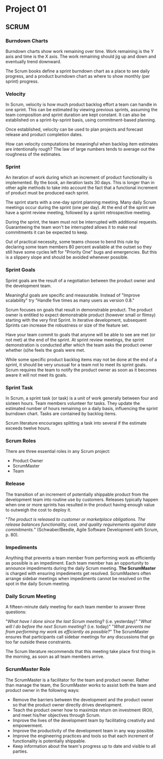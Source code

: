 # Project 01


## SCRUM
### Burndown Charts

Burndown charts show work remaining over time. Work remaining is the Y axis and time is the X axis. The work remaining should jig up and down and eventually trend downward.

The Scrum books define a sprint burndown chart as a place to see daily progress, and a product burndown chart as where to show monthly (per sprint) progress.

### Velocity

In Scrum, velocity is how much product backlog effort a team can handle in one sprint. This can be estimated by viewing previous sprints, assuming the team composition and sprint duration are kept constant. It can also be established on a sprint-by-sprint basis, using commitment-based planning.

Once established, velocity can be used to plan projects and forecast release and product completion dates.

How can velocity computations be meaningful when backlog item estimates are intentionally rough? The law of large numbers tends to average out the roughness of the estimates.

### Sprint

An iteration of work during which an increment of product functionality is implemented. By the book, an iteration lasts 30 days. This is longer than in other agile methods to take into account the fact that a functional increment of product must be produced each sprint.

The sprint starts with a one-day sprint planning meeting. Many daily Scrum meetings occur during the sprint (one per day). At the end of the sprint we have a sprint review meeting, followed by a sprint retrospective meeting.

During the sprint, the team must not be interrupted with additional requests. Guaranteeing the team won't be interrupted allows it to make real commitments it can be expected to keep.

Out of practical necessity, some teams choose to bend this rule by declaring some team members 80 percent available at the outset so they still have some cycles left for "Priority One" bugs and emergencies. But this is a slippery slope and should be avoided whenever possible.


### Sprint Goals

Sprint goals are the result of a negotiation between the product owner and the development team.

Meaningful goals are specific and measurable. Instead of "Improve scalability" try "Handle five times as many users as version 0.8."

Scrum focuses on goals that result in demonstrable product. The product owner is entitled to expect demonstrable product (however small or flimsy) starting with the very first Sprint. In iterative development, subsequent Sprints can increase the robustness or size of the feature set.

Have your team commit to goals that anyone will be able to see are met (or not met) at the end of the sprint. At sprint review meetings, the sprint demonstration is conducted after which the team asks the product owner whether (s)he feels the goals were met.

While some specific product backlog items may not be done at the end of a sprint, it should be very unusual for a team not to meet its sprint goals. Scrum requires the team to notify the product owner as soon as it becomes aware it will not meet its goals.

### Sprint Task

In Scrum, a sprint task (or task) is a unit of work generally between four and sixteen hours. Team members volunteer for tasks. They update the estimated number of hours remaining on a daily basis, influencing the sprint burndown chart. Tasks are contained by backlog items.

Scrum literature encourages splitting a task into several if the estimate exceeds twelve hours.

### Scrum Roles

There are three essential roles in any Scrum project:

* Product Owner
* ScrumMaster
* Team

### Release

The transition of an increment of potentially shippable product from the development team into routine use by customers. Releases typically happen when one or more sprints has resulted in the product having enough value to outweigh the cost to deploy it.

"*The product is released to customer or marketplace obligations. The release balances functionality, cost, and quality requirements against date commitments.*" (Schwaber/Beedle, Agile Software Development with Scrum, p. 80).

### Impediments

Anything that prevents a team member from performing work as efficiently as possible is an impediment. Each team member has an opportunity to announce impediments during the daily Scrum meeting. **The ScrumMaster** is charged with ensuring impediments get resolved. ScrumMasters often arrange sidebar meetings when impediments cannot be resolved on the spot in the daily Scrum meeting.

### Daily Scrum Meeting

A fifteen-minute daily meeting for each team member to answer three questions:

"*What have I done since the last Scrum meeting*? (i.e. yesterday)"
"*What will I do before the next Scrum meeting*? (i.e. today)"
"*What prevents me from performing my work as efficiently as possible?*"
The ScrumMaster ensures that participants call sidebar meetings for any discussions that go too far outside these constraints.

The Scrum literature recommends that this meeting take place first thing in the morning, as soon as all team members arrive.

### ScrumMaster Role

The ScrumMaster is a facilitator for the team and product owner. Rather than manage the team, the ScrumMaster works to assist both the team and product owner in the following ways:

* Remove the barriers between the development and the product owner so that the product owner directly drives development.
* Teach the product owner how to maximize return on investment (ROI), and meet his/her objectives through Scrum.
* Improve the lives of the development team by facilitating creativity and empowerment.
* Improve the productivity of the development team in any way possible.
* Improve the engineering practices and tools so that each increment of functionality is potentially shippable.
* Keep information about the team's progress up to date and visible to all parties.
